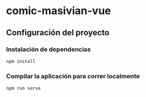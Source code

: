 # comic-masivian-vue

## Configuración del proyecto

### Instalación de dependencias
```
npm install
```

### Compilar la aplicación para correr localmente
```
npm run serve
```

